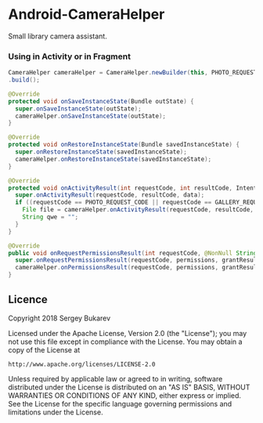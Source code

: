 # Android-CameraHelper
Small library camera assistant.

### Using in Activity or in Fragment

```java
CameraHelper cameraHelper = CameraHelper.newBuilder(this, PHOTO_REQUEST_CODE, GALLERY_REQUEST_CODE, CAMERA_PERMISSION_CODE, STORAGE_PERMISSION_CODE)
.build();

@Override
protected void onSaveInstanceState(Bundle outState) {
  super.onSaveInstanceState(outState);
  cameraHelper.onSaveInstanceState(outState);
}

@Override
protected void onRestoreInstanceState(Bundle savedInstanceState) {
  super.onRestoreInstanceState(savedInstanceState);
  cameraHelper.onRestoreInstanceState(savedInstanceState);
}

@Override
protected void onActivityResult(int requestCode, int resultCode, Intent data) {
  super.onActivityResult(requestCode, resultCode, data);
  if ((requestCode == PHOTO_REQUEST_CODE || requestCode == GALLERY_REQUEST_CODE) && resultCode == RESULT_OK) {
    File file = cameraHelper.onActivityResult(requestCode, resultCode, data);
    String qwe = "";
  }
}

@Override
public void onRequestPermissionsResult(int requestCode, @NonNull String[] permissions, @NonNull int[] grantResults) {
  super.onRequestPermissionsResult(requestCode, permissions, grantResults);
  cameraHelper.onPermissionsResult(requestCode, permissions, grantResults);
}

```

Licence
-----------

Copyright 2018 Sergey Bukarev

Licensed under the Apache License, Version 2.0 (the "License");
you may not use this file except in compliance with the License.
You may obtain a copy of the License at

    http://www.apache.org/licenses/LICENSE-2.0

Unless required by applicable law or agreed to in writing, software
distributed under the License is distributed on an "AS IS" BASIS,
WITHOUT WARRANTIES OR CONDITIONS OF ANY KIND, either express or implied.
See the License for the specific language governing permissions and
limitations under the License.

